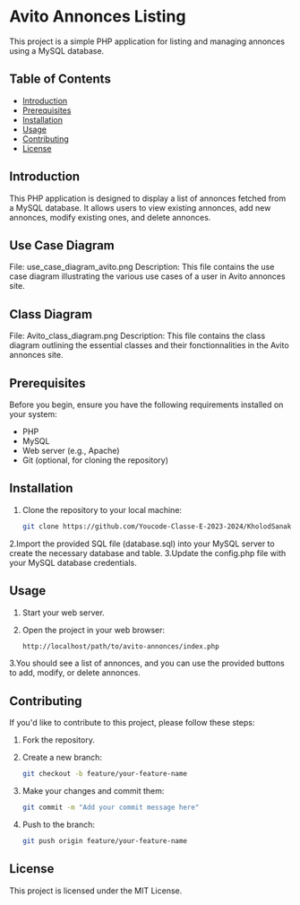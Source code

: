# Avito Annonces Listing

This project is a simple PHP application for listing and managing annonces using a MySQL database.

## Table of Contents

- [Introduction](#introduction)
- [Prerequisites](#prerequisites)
- [Installation](#installation)
- [Usage](#usage)
- [Contributing](#contributing)
- [License](#license)

## Introduction

This PHP application is designed to display a list of annonces fetched from a MySQL database. It allows users to view existing annonces, add new annonces, modify existing ones, and delete annonces.

## Use Case Diagram
File: use_case_diagram_avito.png
Description: This file contains the use case diagram illustrating the various use cases of a user in Avito annonces site.

## Class Diagram
File: Avito_class_diagram.png
Description: This file contains the class diagram outlining the essential classes and their fonctionnalities in the Avito annonces site.

## Prerequisites

Before you begin, ensure you have the following requirements installed on your system:

- PHP
- MySQL
- Web server (e.g., Apache)
- Git (optional, for cloning the repository)

## Installation

1. Clone the repository to your local machine:

   ```bash
   git clone https://github.com/Youcode-Classe-E-2023-2024/KholodSanak_Avito.git

2.Import the provided SQL file (database.sql) into your MySQL server to create the necessary database and table.
3.Update the config.php file with your MySQL database credentials.   

## Usage

1. Start your web server.
2. Open the project in your web browser:

   ```bash
   http://localhost/path/to/avito-annonces/index.php

3.You should see a list of annonces, and you can use the provided buttons to add, modify, or delete annonces.

## Contributing

If you'd like to contribute to this project, please follow these steps:

1. Fork the repository.
2. Create a new branch:

   ```bash
   git checkout -b feature/your-feature-name

3. Make your changes and commit them:

   ```bash
   git commit -m "Add your commit message here"

4. Push to the branch:

   ```bash
   git push origin feature/your-feature-name

## License

This project is licensed under the MIT License.
